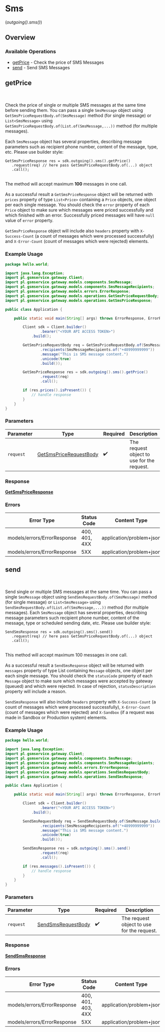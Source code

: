 # Sms
(*outgoing().sms()*)

## Overview

### Available Operations

* [getPrice](#getprice) - Check the price of SMS Messages
* [send](#send) - Send SMS Messages

## getPrice

<br><br>Check the price of single or multiple SMS messages at the same time before sending them. You can pass a single `SmsMessage` object using `GetSmsPriceRequestBody.of(SmsMessage)` method (for single message) or `List<SmsMessage>` using `GetSmsPriceRequestBody.of(List.of(SmsMessage,...))` method (for multiple messages).<br><br>Each `SmsMessage` object has several properties, describing message parameters such as recipient phone number, content of the message, type, etc. Please use builder style:<br>
```
GetSmsPriceResponse res = sdk.outgoing().sms().getPrice()
   .request(req) // here pass GetSmsPriceRequestBody.of(...) object
   .call();
```
<br>The method will accept maximum <strong>100</strong> messages in one call.<br><br>As a successful result a `GetSmsPriceResponse` object will be returned with `prices` property of type `List<Price>` containing a `Price` objects, one object per each single message. You should check the `error` property of each `Price` object to make sure which messages were priced successfully and which finished with an error. Successfully priced messages will have `null` value of `error` property.<br><br>`GetSmsPriceResponse` object will include also `headers` property with `X-Success-Count` (a count of messages which were processed successfully) and `X-Error-Count` (count of messages which were rejected) elements.

### Example Usage

<!-- UsageSnippet language="java" operationID="getSmsPrice" method="post" path="/messages/sms/price" -->
```java
package hello.world;

import java.lang.Exception;
import pl.gsmservice.gateway.Client;
import pl.gsmservice.gateway.models.components.SmsMessage;
import pl.gsmservice.gateway.models.components.SmsMessageRecipients;
import pl.gsmservice.gateway.models.errors.ErrorResponse;
import pl.gsmservice.gateway.models.operations.GetSmsPriceRequestBody;
import pl.gsmservice.gateway.models.operations.GetSmsPriceResponse;

public class Application {

    public static void main(String[] args) throws ErrorResponse, ErrorResponse, Exception {

        Client sdk = Client.builder()
                .bearer("<YOUR API ACCESS TOKEN>")
            .build();

        GetSmsPriceRequestBody req = GetSmsPriceRequestBody.of(SmsMessage.builder()
                .recipients(SmsMessageRecipients.of("+48999999999"))
                .message("This is SMS message content.")
                .unicode(true)
                .build());

        GetSmsPriceResponse res = sdk.outgoing().sms().getPrice()
                .request(req)
                .call();

        if (res.prices().isPresent()) {
            // handle response
        }
    }
}
```

### Parameters

| Parameter                                                                   | Type                                                                        | Required                                                                    | Description                                                                 |
| --------------------------------------------------------------------------- | --------------------------------------------------------------------------- | --------------------------------------------------------------------------- | --------------------------------------------------------------------------- |
| `request`                                                                   | [GetSmsPriceRequestBody](../../models/operations/GetSmsPriceRequestBody.md) | :heavy_check_mark:                                                          | The request object to use for the request.                                  |

### Response

**[GetSmsPriceResponse](../../models/operations/GetSmsPriceResponse.md)**

### Errors

| Error Type                  | Status Code                 | Content Type                |
| --------------------------- | --------------------------- | --------------------------- |
| models/errors/ErrorResponse | 400, 401, 4XX               | application/problem+json    |
| models/errors/ErrorResponse | 5XX                         | application/problem+json    |

## send

<br><br>Send single or multiple SMS messages at the same time. You can pass a single `SmsMessage` object using `SendSmsRequestBody.of(SmsMessage)` method (for single message) or `List<SmsMessage>` using `SendSmsRequestBody.of(List.of(SmsMessage,...))` method (for multiple messages). Each `SmsMessage` object has several properties, describing message parameters such recipient phone number, content of the message, type or scheduled sending date, etc. Please use builder style:<br>
```
SendSmsResponse res = sdk.outgoing().sms().send()
   .request(req) // here pass GetSmsPriceRequestBody.of(...) object
   .call();
```
<br>This method will accept maximum 100 messages in one call.<br><br>As a successful result a `SendSmsResponse` object will be returned with `messages` property of type List<Message> containing `Message` objects, one object per each single message. You should check the `statusCode` property of each `Message` object to make sure which messages were accepted by gateway (queued) and which were rejected. In case of rejection, `statusDescription` property will include a reason.<br><br>`SendSmsResponse` will also include `headers` property with `X-Success-Count` (a count of messages which were processed successfully), `X-Error-Count` (count of messages which were rejected) and `X-Sandbox` (if a request was made in Sandbox or Production system) elements.

### Example Usage

<!-- UsageSnippet language="java" operationID="sendSms" method="post" path="/messages/sms" -->
```java
package hello.world;

import java.lang.Exception;
import pl.gsmservice.gateway.Client;
import pl.gsmservice.gateway.models.components.SmsMessage;
import pl.gsmservice.gateway.models.components.SmsMessageRecipients;
import pl.gsmservice.gateway.models.errors.ErrorResponse;
import pl.gsmservice.gateway.models.operations.SendSmsRequestBody;
import pl.gsmservice.gateway.models.operations.SendSmsResponse;

public class Application {

    public static void main(String[] args) throws ErrorResponse, ErrorResponse, Exception {

        Client sdk = Client.builder()
                .bearer("<YOUR API ACCESS TOKEN>")
            .build();

        SendSmsRequestBody req = SendSmsRequestBody.of(SmsMessage.builder()
                .recipients(SmsMessageRecipients.of("+48999999999"))
                .message("This is SMS message content.")
                .unicode(true)
                .build());

        SendSmsResponse res = sdk.outgoing().sms().send()
                .request(req)
                .call();

        if (res.messages().isPresent()) {
            // handle response
        }
    }
}
```

### Parameters

| Parameter                                                           | Type                                                                | Required                                                            | Description                                                         |
| ------------------------------------------------------------------- | ------------------------------------------------------------------- | ------------------------------------------------------------------- | ------------------------------------------------------------------- |
| `request`                                                           | [SendSmsRequestBody](../../models/operations/SendSmsRequestBody.md) | :heavy_check_mark:                                                  | The request object to use for the request.                          |

### Response

**[SendSmsResponse](../../models/operations/SendSmsResponse.md)**

### Errors

| Error Type                  | Status Code                 | Content Type                |
| --------------------------- | --------------------------- | --------------------------- |
| models/errors/ErrorResponse | 400, 401, 403, 4XX          | application/problem+json    |
| models/errors/ErrorResponse | 5XX                         | application/problem+json    |